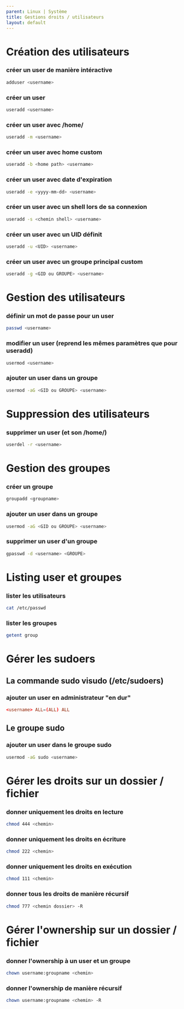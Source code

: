 ```yaml
---
parent: Linux | Système
title: Gestions droits / utilisateurs
layout: default
---
```


# Création des utilisateurs
### créer un user de manière intéractive
```bash
adduser <username>
```
### créer un user
```bash
useradd <username>
```
### créer un user avec /home/
```bash
useradd -m <username>
```
### créer un user avec home custom
```bash
useradd -b <home path> <username>
```
### créer un user avec date d'expiration
```bash
useradd -e <yyyy-mm-dd> <username>
```
### créer un user avec un shell lors de sa connexion
```bash
useradd -s <chemin shell> <username>
```
### créer un user avec un UID définit
```bash
useradd -u <UID> <username>
```
### créer un user avec un groupe principal custom 
```bash
useradd -g <GID ou GROUPE> <username>
```

# Gestion des utilisateurs
### définir un mot de passe pour un user
```bash
passwd <username>
```
### modifier un user (reprend les mêmes paramètres que pour useradd)
```bash
usermod <username>
```
### ajouter un user dans un groupe
```bash
usermod -aG <GID ou GROUPE> <username>
```

# Suppression des utilisateurs
### supprimer un user (et son /home/)
```bash
userdel -r <username>
```

# Gestion des groupes
### créer un groupe
```bash
groupadd <groupname>
```
### ajouter un user dans un groupe
```bash
usermod -aG <GID ou GROUPE> <username>
```
### supprimer un user d'un groupe
```bash
gpasswd -d <username> <GROUPE>
```

# Listing user et groupes
### lister les utilisateurs
```bash
cat /etc/passwd
```
### lister les groupes
```bash
getent group
```

# Gérer les sudoers
## La commande sudo visudo (/etc/sudoers)
### ajouter un user en administrateur "en dur"
```conf
<username> ALL=(ALL) ALL
```
## Le groupe sudo
### ajouter un user dans le groupe sudo
```bash
usermod -aG sudo <username>
```

# Gérer les droits sur un dossier / fichier
### donner uniquement les droits en lecture
```bash
chmod 444 <chemin>
```
### donner uniquement les droits en écriture
```bash
chmod 222 <chemin>
```
### donner uniquement les droits en exécution
```bash
chmod 111 <chemin>
```
### donner tous les droits de manière récursif
```bash
chmod 777 <chemin dossier> -R
```

# Gérer l'ownership sur un dossier / fichier
### donner l'ownership à un user et un groupe
```bash
chown username:groupname <chemin>
```
### donner l'ownership de manière récursif
```bash
chown username:groupname <chemin> -R
```

